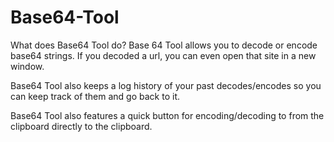 # Base64-Tool
What does Base64 Tool do?
Base 64 Tool allows you to decode or encode base64 strings.
If you decoded a url, you can even open that site in a new window. 

Base64 Tool also keeps a log history of your past decodes/encodes so you can keep track of them and go back to it. 

Base64 Tool also features a quick button for encoding/decoding to from the clipboard directly to the clipboard. 
